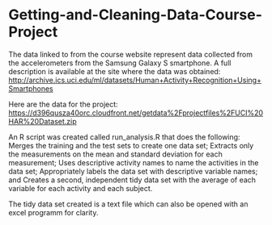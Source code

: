 Getting-and-Cleaning-Data-Course-Project
========================================
The data linked to from the course website represent data collected from the accelerometers from the Samsung Galaxy S smartphone. A full description is available at the site where the data was obtained: 
http://archive.ics.uci.edu/ml/datasets/Human+Activity+Recognition+Using+Smartphones 

Here are the data for the project: https://d396qusza40orc.cloudfront.net/getdata%2Fprojectfiles%2FUCI%20HAR%20Dataset.zip 

An R script was created called run_analysis.R that does the following: Merges the training and the test sets to create one data set; Extracts only the measurements on the mean and standard deviation for each measurement; Uses descriptive activity names to name the activities in the data set; Appropriately labels the data set with descriptive variable names; and Creates a second, independent tidy data set with the average of each variable for each activity and each subject. 

The tidy data set created is a text file which can also be opened with an excel programm for clarity.
